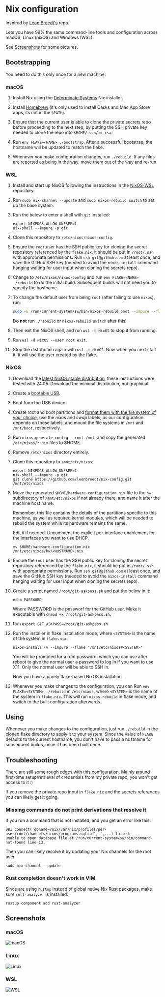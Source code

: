 # Nix configuration

Inspired by [Leon Breedt's](https://github.com/leonbreedt/nix-config) repo.

Lets you have 99% the same command-line tools and configuration across macOS, Linux (nixOS)
and Windows (WSL).

See [Screenshots](#screenshots) for some pictures.

## Bootstrapping

You need to do this only once for a new machine.

### macOS

1. Install Nix using the [Determinate Systems](https://github.com/DeterminateSystems/nix-installer) Nix installer.

2. Install [Homebrew](https://brew.sh) (it's only used to install Casks and Mac App Store apps, its not in the `$PATH`).

3. Ensure that the current user is able to clone the private secrets repo before proceeding to the
   next step, by putting the SSH private key needed to clone the repo into `$HOME/.ssh/id_rsa`.

4. Run `env FLAKE=<NAME> ./bootstrap`. After a successful bootstrap, the hostname will be updated to match
   the flake.

5. Whenever you make configuration changes, run `./rebuild`. If any files are
   reported as being in the way, move them out of the way and re-run.

### WSL

1. Install and start up NixOS following the instructions in the
   [NixOS-WSL](https://github.com/nix-community/NixOS-WSL?tab=readme-ov-file)
   repository.

2. Run `sudo nix-channel --update` and `sudo nixos-rebuild switch` to set up the base system.

3. Run the below to enter a shell with `git` installed:

   ```shell
   export NIXPKGS_ALLOW_UNFREE=1
   nix-shell --impure -p git
   ```

4. Clone this repository to `/etc/nixos/nixos-config`.

5. Ensure the `root` user has the SSH public key for cloning the secret repository
   referenced by the `flake.nix`, it should be put in `/root/.ssh` with appropriate
   permissions. Run `ssh git@github.com` at least once, and save the GitHub SSH key
   (needed to avoid the `nixos-install` command hanging waiting for user input when
   cloning the secrets repo).

6. Change to `/etc/nixos/nixos-config` and run `env FLAKE=<NAME> ./rebuild` to do the initial build.
   Subsequent builds will not need you to specify the hostname.

7. To change the default user from being `root` (after failing to use `nixos`), run:

   ```sh
   sudo -E /run/current-system/sw/bin/nixos-rebuild boot --impure --flake .#<NAME>
   ```

   Do **not** run `./rebuild` or `nixos-rebuild switch` after this!

8. Then exit the NixOS shell, and run `wsl -t NixOS` to stop it from running.

9. Run `wsl -d NixOS --user root exit`.

10. Stop the distribution again with `wsl -t NixOS`. Now when you next start it,
    it will use the user created by the flake.

### NixOS

1. Download the [latest NixOS stable distribution](https://nixos.org/manual/nixos/stable/index.html#sec-obtaining),
   these instructions were tested with 24.05. Download the minimal distribution, not graphical.

2. Create a [bootable USB](https://nixos.org/manual/nixos/stable/index.html#sec-booting-from-usb).

3. Boot from the USB device.

4. Create root and boot partitions and [format them with the file system of your choice](https://nixos.org/manual/nixos/stable/index.html#sec-installation-manual), use the _nixos_ and _swap_ labels, as our configuration depends on these labels, and mount the file systems in `/mnt` and `/mnt/boot`, respectively.

5. Run `nixos-generate-config --root /mnt`, and copy the generated `/etc/nixos/*.nix` files to $HOME.

6. Remove `/etc/nixos` directory entirely.

7. Clone this repository to `/mnt/etc/nixos`:

   ```shell
   export NIXPKGS_ALLOW_UNFREE=1
   nix-shell --impure -p git
   git clone https://github.com/leonbreedt/nix-config.git /mnt/etc/nixos
   ```

8. Move the generated `$HOME/hardware-configuration.nix` file to the `hw` subdirectory
   of `/mnt/etc/nixos` if not already there, and name it after the machine host name.

   Remember, this file contains the details of the partitions specific to this machine,
   as well as required kernel modules, which will be needed to rebuild the system while
   its hardware remains the same.

   Edit it if needed.
   Uncomment the explicit per-interface enablement for the interfaces you want to use DHCP.

   ```shell
   mv $HOME/hardware-configuration.nix /mnt/etc/nixos/hw/<HOSTNAME>.nix
   ```

9. Ensure the `root` user has the SSH public key for cloning the secret repository
   referenced by the `flake.nix`, it should be put in `/root/.ssh` with appropriate
   permissions. Run `ssh git@github.com` at least once, and save the GitHub SSH key
   (needed to avoid the `nixos-install` command hanging waiting for user input when
   cloning the secrets repo).

10. Create a script named `/root/git-askpass.sh` and put the below in it:

    `echo PASSWORD`

    Where PASSWORD is the passworf for the GitHub user. Make it executable with
    `chmod +x /root/git-askpass.sh`.

11. Run `export GIT_ASKPASS=/root/git-askpass.sh`

12. Run the installer in flake installation mode, where `<SYSTEM>` is the name of
    the system in `flake.nix`:

    ```shell
    nixos-install -v --impure --flake "/mnt/etc/nixos#<SYSTEM>"
    ```

    You will be prompted for a root password, which you can use after reboot to give
    the normal user a password to log in if you want to use X11. Only the normal user
    will be able to SSH in.

    Now you have a purely flake-based NixOS installation.

13. Whenever you make changes to the configuration, you can
    Run `env FLAKE=<SYSTEM> ./rebuild` in `/etc/nixos`, where
    `<SYSTEM>` is the name of the system in `flake.nix`. This will run `nixos-rebuild`
    in flake mode, and switch to the built configuration afterwards.

## Using

Whenever you make changes to the configuration, just run `./rebuild` in the cloned
flake directory to apply it to your system. Since the value of `FLAKE` defaults
to the current hostname, you don't have to pass a hostname for subsequent builds,
once it has been built once.

## Troubleshooting

There are still some rough edges with this configuration. Mainly around first-time
setup/retrieval of credentials from my private repo, you won't get access to it :)

If you remove the private repo input in `flake.nix` and the secrets references
you can likely get it going.

### Missing commands do not print derivations that resolve it

If you run a command that is not installed, and you get an error like this:

```shell
DBI connect('dbname=/nix/var/nix/profiles/per-user/root/channels/nixos/programs.sqlite','',...) failed:
unable to open database file at /run/current-system/sw/bin/command-not-found line 13.
```

Then you can likely resolve it by updating your Nix channels for the root user.

```shell
sudo nix-channel --update
```

### Rust completion doesn't work in VIM

Since are using `rustup` instead of global native Nix Rust packages, make
sure `rust-analyzer` is installed:

```shell
rustup component add rust-analyzer
```

## Screenshots

### macOS

![macOS](nix-macos.png)

### Linux

![Linux](nix-linux.png)

### WSL

![WSL](nix-wsl.png)
